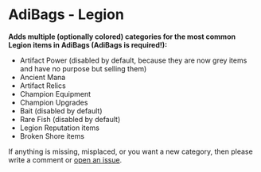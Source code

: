 # AdiBags - Legion

**Adds multiple (optionally colored) categories for the most common Legion items in AdiBags (AdiBags is required!):**

* Artifact Power (disabled by default, because they are now grey items and have no purpose but selling them)
* Ancient Mana
* Artifact Relics
* Champion Equipment
* Champion Upgrades
* Bait (disabled by default)
* Rare Fish (disabled by default)
* Legion Reputation items
* Broken Shore items

If anything is missing, misplaced, or you want a new category, then please write a comment or [open an issue](https://github.com/Zottelchen/adibags-legion/issues).
